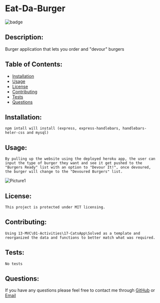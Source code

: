 # Eat-Da-Burger
  ![badge](https://img.shields.io/badge/license-MIT-green)
  
  ## Description:
  Burger application that lets you order and "devour" burgers

  ## Table of Contents:

  * [Installation](#Installation)
  * [Usage](#usage)
  * [License](#license)
  * [Contributing](#contributing)
  * [Tests](#tests)
  * [Questions](#questions)
  
  ## Installation:
    npm intall will install (express, express-handlebars, handlebars-heler-css and mysql)

  ## Usage:
    By pulling up the website using the deployed heroku app, the user can input the type of burger they want and see it get pushed to the "Burgers Ready" list with an option to "Devour It!", once devoured, the burger will change to the "Devoured Burgers" list.

![Picture1](https://user-images.githubusercontent.com/70180576/102025827-7b551a00-3d68-11eb-983d-a765f6f2a10c.jpg)


  ## License:
    This project is protected under MIT licensing.

  ## Contributing:
    Using 13-MVC\01-Activities\17-CatsApp\Solved as a template and reorganized the data and functions to better match what was required.

  ## Tests:
    No tests

  ## Questions:
  If you have any questions please feel free to contact me through [GitHub](https://github.com/grantf12) or [Email](grantferment@gmail.com)



